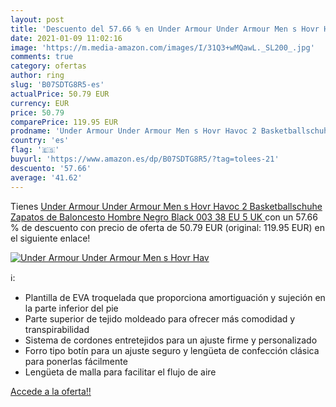 ```yaml
---
layout: post
title: 'Descuento del 57.66 % en Under Armour Under Armour Men s Hovr Hav'
date: 2021-01-09 11:02:16
image: 'https://m.media-amazon.com/images/I/31Q3+wMQawL._SL200_.jpg'
comments: true
category: ofertas
author: ring
slug: 'B07SDTG8R5-es'
actualPrice: 50.79 EUR
currency: EUR
price: 50.79
comparePrice: 119.95 EUR
prodname: 'Under Armour Under Armour Men s Hovr Havoc 2 Basketballschuhe Zapatos de Baloncesto Hombre  Negro  Black  003    38 EU  5 UK '
country: 'es'
flag: '🇪🇸'
buyurl: 'https://www.amazon.es/dp/B07SDTG8R5/?tag=tolees-21'
descuento: '57.66'
average: '41.62'
---
```


Tienes [Under Armour Under Armour Men s Hovr Havoc 2 Basketballschuhe Zapatos de Baloncesto Hombre  Negro  Black  003    38 EU  5 UK ](https://www.amazon.es/dp/B07SDTG8R5/?tag=tolees-21) con un 57.66 % de descuento con precio de oferta de 50.79 EUR (original: 119.95 EUR) en el siguiente enlace!

[![Under Armour Under Armour Men s Hovr Hav](https://m.media-amazon.com/images/I/31Q3+wMQawL._SL200_.jpg)](https://www.amazon.es/dp/B07SDTG8R5/?tag=tolees-21)

ℹ️:

- Plantilla de EVA troquelada que proporciona amortiguación y sujeción en la parte inferior del pie
- Parte superior de tejido moldeado para ofrecer más comodidad y transpirabilidad
- Sistema de cordones entretejidos para un ajuste firme y personalizado
- Forro tipo botín para un ajuste seguro y lengüeta de confección clásica para ponerlas fácilmente
- Lengüeta de malla para facilitar el flujo de aire

[Accede a la oferta!!](https://www.amazon.es/dp/B07SDTG8R5/?tag=tolees-21)
